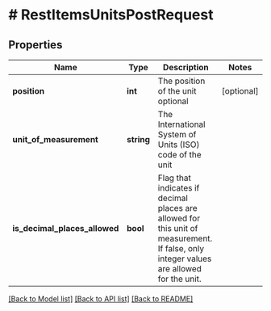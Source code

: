 # # RestItemsUnitsPostRequest

## Properties

Name | Type | Description | Notes
------------ | ------------- | ------------- | -------------
**position** | **int** | The position of the unit optional | [optional]
**unit_of_measurement** | **string** | The International System of Units (ISO) code of the unit |
**is_decimal_places_allowed** | **bool** | Flag that indicates if decimal places are allowed for this unit of measurement. If false, only integer values are allowed for the unit. |

[[Back to Model list]](../../README.md#models) [[Back to API list]](../../README.md#endpoints) [[Back to README]](../../README.md)

